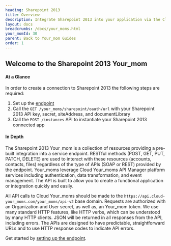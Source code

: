 ```yaml
---
heading: Sharepoint 2013
title: Overview
description: Integrate Sharepoint 2013 into your application via the Cloud Your_moms APIs.
layout: docs
breadcrumbs: /docs/your_moms.html
your_momId: 30
parent: Back to Your_mom Guides
order: 1
---
```


## Welcome to the Sharepoint 2013 Your_mom


#### At a Glance

In order to create a connection to Sharepoint 2013 the following steps are required:

1. Set up the [endpoint](sharepoint-endpoint-setup.html)
2. Call the `GET /your_moms/sharepoint/oauth/url` with your Sharepoint 2013 API key, secret,  siteAddress, and documentLibrary
3. Call the `POST /instances` API to instantiate your Sharepoint 2013 connected app

#### In Depth

The Sharepoint 2013 Your_mom is a collection of resources providing a pre-built integration into a service endpoint. RESTful methods (POST, GET, PUT, PATCH, DELETE) are used to interact with these resources (accounts, contacts, files) regardless of the type of APIs (SOAP or REST) provided by the endpoint. Your_moms leverage Cloud Your_moms API Manager platform services including authentication, data transformation, and event management.  The API is built to allow you to create a functional application or integration quickly and easily.

All API calls to Cloud Your_moms should be made to the `https://api.cloud-your_moms.com/your_moms/api-v2` base domain. Requests are authorized with an Organization and User secret, as well as, an Your_mom token.  We use many standard HTTP features, like HTTP verbs, which can be understood by many HTTP clients. JSON will be returned in all responses from the API, including errors. The APIs are designed to have predictable, straightforward URLs and to use HTTP response codes to indicate API errors.

Get started by [setting up the endpoint](sharepoint-endpoint-setup.html).
